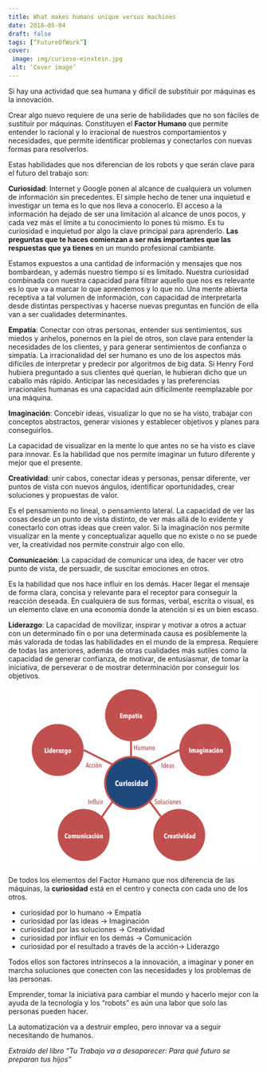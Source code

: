 ```yaml
---
title: What makes humans unique versus machines
date: 2018–05-04
draft: false
tags: [“FutureOfWork”]
cover:
 image: img/curioso-einstein.jpg
 alt: ‘Cover image’
---
```


Si hay una actividad que sea humana y difícil de substituir por máquinas es la innovación.

Crear algo nuevo requiere de una serie de habilidades que no son fáciles de sustituir por máquinas. Constituyen el **Factor Humano** que permite entender lo racional y lo irracional de nuestros comportamientos y necesidades, que permite identificar problemas y conectarlos con nuevas formas para resolverlos.

Estas habilidades que nos diferencian de los robots y que serán clave para el futuro del trabajo son:

**Curiosidad**: Internet y Google ponen al alcance de cualquiera un volumen de información sin precedentes. El simple hecho de tener una inquietud e investigar un tema es lo que nos lleva a conocerlo. El acceso a la información ha dejado de ser una limitación al alcance de unos pocos, y cada vez más el límite a tu conocimiento lo pones tú mismo. Es tu curiosidad e inquietud por algo la clave principal para aprenderlo. **Las preguntas que te haces comienzan a ser más importantes que las respuestas que ya tienes** en un mundo profesional cambiante.

Estamos expuestos a una cantidad de información y mensajes que nos bombardean, y además nuestro tiempo sí es limitado. Nuestra curiosidad combinada con nuestra capacidad para filtrar aquello que nos es relevante es lo que va a marcar lo que aprendemos y lo que no. Una mente abierta receptiva a tal volumen de información, con capacidad de interpretarla desde distintas perspectivas y hacerse nuevas preguntas en función de ella van a ser cualidades determinantes.

**Empatía**: Conectar con otras personas, entender sus sentimientos, sus miedos y anhelos, ponernos en la piel de otros, son clave para entender la necesidades de los clientes, y para generar sentimientos de confianza o simpatía. La irracionalidad del ser humano es uno de los aspectos más difíciles de interpretar y predecir por algoritmos de big data. Si Henry Ford hubiera preguntado a sus clientes qué querían, le hubieran dicho que un caballo más rápido. Anticipar las necesidades y las preferencias irracionales humanas es una capacidad aún difícilmente reemplazable por una máquina.

**Imaginación**: Concebir ideas, visualizar lo que no se ha visto, trabajar con conceptos abstractos, generar visiones y establecer objetivos y planes para conseguirlos.

La capacidad de visualizar en la mente lo que antes no se ha visto es clave para innovar. Es la habilidad que nos permite imaginar un futuro diferente y mejor que el presente.

**Creatividad**: unir cabos, conectar ideas y personas, pensar diferente, ver puntos de vista con nuevos ángulos, identificar oportunidades, crear soluciones y propuestas de valor. 

Es el pensamiento no lineal, o pensamiento lateral. La capacidad de ver las cosas desde un punto de vista distinto, de ver más allá de lo evidente y conectarlo con otras ideas que creen valor. Si la imaginación nos permite visualizar en la mente y conceptualizar aquello que no existe o no se puede ver, la creatividad nos permite construir algo con ello.

**Comunicación**: La capacidad de comunicar una idea, de hacer ver otro punto de vista, de persuadir, de suscitar emociones en otros.

Es la habilidad que nos hace influir en los demás. Hacer llegar el mensaje de forma clara, concisa y relevante para el receptor para conseguir la reacción deseada. En cualquiera de sus formas, verbal, escrita o visual, es un elemento clave en una economía donde la atención sí es un bien escaso.

**Liderazgo**: La capacidad de movilizar, inspirar y motivar a otros a actuar con un determinado fin o por una determinada causa es posiblemente la más valorada de todas las habilidades en el mundo de la empresa. Requiere de todas las anteriores, además de otras cualidades más sutiles como la capacidad de generar confianza, de motivar, de entusiasmar, de tomar la iniciativa, de perseverar o de mostrar determinación por conseguir los objetivos.

![Cover](/img/curiosidad.jpg)

De todos los elementos del Factor Humano que nos diferencia de las máquinas, la **curiosidad** está en el centro y conecta con cada uno de los otros.

- curiosidad por lo humano -> Empatía
- curiosidad por las ideas -> Imaginación
- curiosidad por las soluciones -> Creatividad
- curiosidad por influir en los demás -> Comunicación
- curiosidad por el resultado a través de la acción-> Liderazgo

Todos ellos son factores intrínsecos a la innovación, a imaginar y poner en marcha soluciones que conecten con las necesidades y los problemas de las personas.

Emprender, tomar la iniciativa para cambiar el mundo y hacerlo mejor con la ayuda de la tecnología y los “robots” es aún una labor que solo las personas pueden hacer.

La automatización va a destruir empleo, pero innovar va a seguir necesitando de humanos.

*Extraído del libro “Tu Trabajo va a desaparecer: Para qué futuro se preparan tus hijos”*